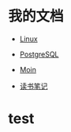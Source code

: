 <link rel="stylesheet" type="text/css" href="auto-number-title.css" />

# 我的文档


- [Linux](./Linux.md)
- [PostgreSQL](./PostgreSQL.md)
- [Moin](./Moin.md)


- [读书笔记](./Books.md)

# test



